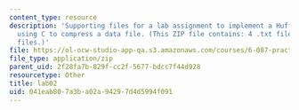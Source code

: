 ```yaml
---
content_type: resource
description: 'Supporting files for a lab assignment to implement a Huffman decoder
  using C to compress a data file. (This ZIP file contains: 4 .txt files and 2 .c
  files.)'
file: https://ol-ocw-studio-app-qa.s3.amazonaws.com/courses/6-087-practical-programming-in-c-january-iap-2010/041eab807a3ba02a94297d4d5994f091_lab02.zip
file_type: application/zip
parent_uid: 2f28fa7b-829f-cc2f-5677-bdcc7f44d928
resourcetype: Other
title: lab02
uid: 041eab80-7a3b-a02a-9429-7d4d5994f091
---
```

